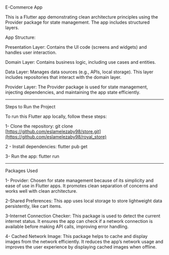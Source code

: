 E-Commerce App


This is a Flutter app demonstrating clean architecture principles using the Provider package for state management. The app includes structured layers.


App Structure:

Presentation Layer: Contains the UI code (screens and widgets) and handles user interaction.

Domain Layer: Contains business logic, including use cases and entities.

Data Layer: Manages data sources (e.g., APIs, local storage). This layer includes repositories that interact with the domain layer.

Provider Layer: The Provider package is used for state management, injecting dependencies, and maintaining the app state efficiently.

__________________________________________________________

Steps to Run the Project

To run this Flutter app locally, follow these steps:

1- Clone the repository:
git clone
[https://github.com/eslamelezaby98/store.git](https://github.com/eslamelezaby98/royal_store)


2 - Install dependencies:
flutter pub get

3- Run the app:
flutter run

__________________________________________________________

Packages Used

1- Provider:
Chosen for state management because of its simplicity and ease of use in Flutter apps. It promotes clean separation of concerns and works well with clean architecture.

2-Shared Preferences:
This app uses local storage to store lightweight data persistently, like cart items.

3-Internet Connection Checker:
This package is used to detect the current internet status. It ensures the app can check if a network connection is available before making API calls, improving error handling.

4- Cached Network Image:
This package helps to cache and display images from the network efficiently. It reduces the app’s network usage and improves the user experience by displaying cached images when offline.
